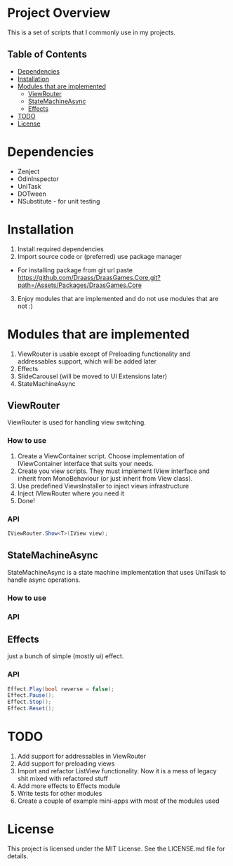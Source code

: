 # Project Overview
This is a set of scripts that I commonly use in my projects.

## Table of Contents
- [Dependencies](#dependencies)
- [Installation](#installation)
- [Modules that are implemented](#modules-that-are-implemented)
    - [ViewRouter](#viewrouter)
    - [StateMachineAsync](#statemachineasync)
    - [Effects](#effects)
- [TODO](#todo)
- [License](#license)

# Dependencies
- Zenject
- OdinInspector
- UniTask
- DOTween
- NSubstitute - for unit testing 

# Installation
1. Install required dependencies
2. Import source code or (preferred) use package manager
- For installing package from git url paste https://github.com/Draass/DraasGames.Core.git?path=/Assets/Packages/DraasGames.Core
3. Enjoy modules that are implemented and do not use modules that are not :)

# Modules that are implemented
1. ViewRouter is usable except of Preloading functionality and addressables support, which will be added later
2. Effects
3. SlideCarousel (will be moved to UI Extensions later)
4. StateMachineAsync

## ViewRouter
ViewRouter is used for handling view switching.

### How to use
1. Create a ViewContainer script. Choose implementation of IViewContainer interface that suits your needs.
2. Create you view scripts. They must implement IView interface and inherit from MonoBehaviour (or just inherit from View class).
3. Use predefined ViewsInstaller to inject views infrastructure
4. Inject IVIewRouter where you need it
5. Done!

### API
``` csharp
IViewRouter.Show<T>(IView view);
```

## StateMachineAsync
StateMachineAsync is a state machine implementation that uses UniTask to handle async operations.

### How to use

### API

## Effects
just a bunch of simple (mostly ui) effect.

### API
``` csharp
Effect.Play(bool reverse = false);
Effect.Pause();
Effect.Stop();
Effect.Reset();
```

# TODO
1. Add support for addressables in ViewRouter
2. Add support for preloading views
3. Import and refactor ListView functionality. Now it is a mess of legacy shit mixed with refactored stuff
4. Add more effects to Effects module
5. Write tests for other modules
6. Create a couple of example mini-apps with most of the modules used

# License
This project is licensed under the MIT License. See the LICENSE.md file for details.